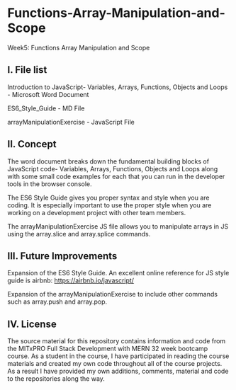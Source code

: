 # Functions-Array-Manipulation-and-Scope
Week5: Functions Array Manipulation and Scope

I. File list
------------
Introduction to JavaScript- Variables, Arrays, Functions, Objects and Loops - Microsoft Word Document

ES6_Style_Guide - MD File

arrayManipulationExercise - JavaScript File


II. Concept
----------
The word document breaks down the fundamental building blocks of JavaScript code-  Variables, Arrays, Functions, Objects and Loops along with some small code examples for each that you can run in the developer tools in the browser console.

The ES6 Style Guide gives you proper syntax and style when you are coding. It is especially important to use the proper style when you are working on a development project with other team members.

The arrayManipulationExercise JS file allows you to manipulate arrays in JS using the array.slice and array.splice commands.


III. Future Improvements
----------
Expansion of the ES6 Style Guide. An excellent online reference for JS style guide is airbnb: https://airbnb.io/javascript/

Expansion of the arrayManipulationExercise to include other commands such as array.push and array.pop.

IV.  License
----------
The source material for this repository contains information and code from the MITxPRO Full Stack Development with MERN 32 week bootcamp course.
As a student in the course, I have participated in reading the course materials and created my own code throughout all of the course projects. As a result I have provided my own additions, comments, material and code to the repositories along the way.
